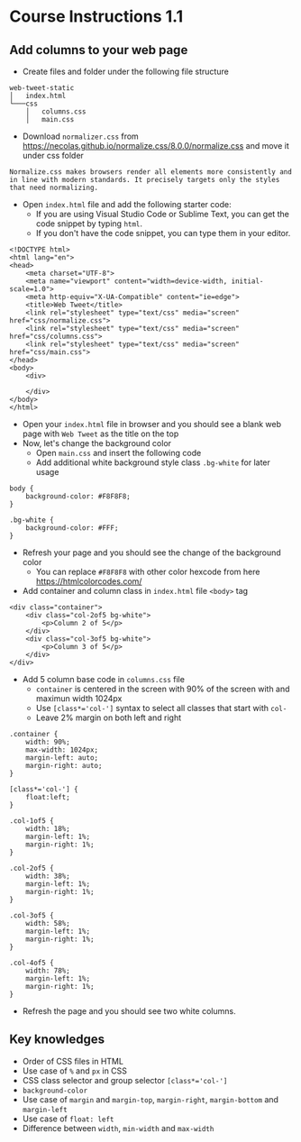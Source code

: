 # Course Instructions 1.1
## Add columns to your web page

* Create files and folder under the following file structure
```
web-tweet-static
│   index.html
└───css
    │   columns.css
    │   main.css
```
* Download `normalizer.css` from https://necolas.github.io/normalize.css/8.0.0/normalize.css and move it under css folder
```
Normalize.css makes browsers render all elements more consistently and in line with modern standards. It precisely targets only the styles that need normalizing.
```
* Open `index.html` file and add the following starter code:
    * If you are using Visual Studio Code or Sublime Text, you can get the code snippet by typing `html`.
    * If you don't have the code snippet, you can type them in your editor.
```
<!DOCTYPE html>
<html lang="en">
<head>
    <meta charset="UTF-8">
    <meta name="viewport" content="width=device-width, initial-scale=1.0">
    <meta http-equiv="X-UA-Compatible" content="ie=edge">
    <title>Web Tweet</title>
    <link rel="stylesheet" type="text/css" media="screen" href="css/normalize.css">
    <link rel="stylesheet" type="text/css" media="screen" href="css/columns.css">
    <link rel="stylesheet" type="text/css" media="screen" href="css/main.css">
</head>
<body>
    <div>

    </div>
</body>
</html>
```
* Open your `index.html` file in browser and you should see a blank web page with `Web Tweet` as the title on the top
* Now, let's change the background color
    * Open `main.css` and insert the following code
    * Add additional white background style class `.bg-white` for later usage
```
body {
    background-color: #F8F8F8;
}

.bg-white {
    background-color: #FFF;
}
```
* Refresh your page and you should see the change of the background color
    * You can replace `#F8F8F8` with other color hexcode from here https://htmlcolorcodes.com/
* Add container and column class in `index.html` file `<body>` tag
```
<div class="container">
    <div class="col-2of5 bg-white">
        <p>Column 2 of 5</p>
    </div>
    <div class="col-3of5 bg-white">
        <p>Column 3 of 5</p>
    </div>
</div>
```
* Add 5 column base code in `columns.css` file
    * `container` is centered in the screen with 90% of the screen with and maximun width 1024px
    * Use `[class*='col-']` syntax to select all classes that start with `col-`
    * Leave 2% margin on both left and right
```
.container {
    width: 90%;
    max-width: 1024px;
    margin-left: auto;
    margin-right: auto;
}

[class*='col-'] {
    float:left;
}

.col-1of5 {
    width: 18%;
    margin-left: 1%;
    margin-right: 1%; 
}

.col-2of5 {
    width: 38%;
    margin-left: 1%;
    margin-right: 1%; 
}

.col-3of5 {
    width: 58%;
    margin-left: 1%;
    margin-right: 1%; 
}

.col-4of5 {
    width: 78%;
    margin-left: 1%;
    margin-right: 1%; 
}
```
* Refresh the page and you should see two white columns.

## Key knowledges
* Order of CSS files in HTML
* Use case of `%` and `px` in CSS
* CSS class selector and group selector `[class*='col-']`
* `background-color`
* Use case of `margin` and `margin-top`, `margin-right`, `margin-bottom` and `margin-left`
* Use case of `float: left`
* Difference between `width`, `min-width` and `max-width`

